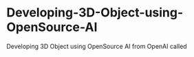 # Developing-3D-Object-using-OpenSource-AI
Developing 3D Object using OpenSource AI from OpenAI called 
